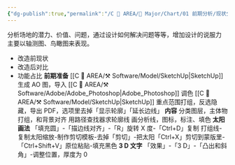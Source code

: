 ```yaml
---
{"dg-publish":true,"permalink":"/C 📔 AREA/🌳 Major/Chart/01 前期分析/现状分析/","title":"现状分析","noteIcon":"1","created":"2024-07-04T13:45:17.000+08:00","updated":"2024-11-28T22:03:55.933+08:00"}
---
```


分析场地的潜力、价值、问题，通过设计如何解决问题等等，增加设计的说服力
主要以轴测图、鸟瞰图来表现。
-   改造前现状
-   改造后对比
-   功能占比
**前期准备**
[[C 📔 AREA/⚒️ Software/Model/SketchUp\|SketchUp]] 生成 AO 图，导入 [[C 📔 AREA/⚒️ Software/Adobe/Adobe_Photoshop\|Adobe_Photoshop]] 调色
[[C 📔 AREA/⚒️ Software/Model/SketchUp\|SketchUp]] 重点范围打组，反选隐藏，导出 PDF，选项里去掉「显示轮廓」「延长边线」
**内容**
分类图层，主体物打组，和背景对齐
用路径查找器求轮廓线
画分析线，图标，标注、填色
**太阳画法**
「填充圆」-「描边线对齐」-「R」旋转 X 度-「Ctrl+D」复制
打组线-复制太阳缩放-制作剪切模板-去掉「剪切」-把太阳「Ctrl+X」剪切到蒙版里-「Ctrl+Shift+V」原位粘贴-填充黑色
**3 D 文字**
「效果」-「3 D」-「凸出和斜角」-调整位置，厚度为 0